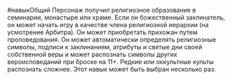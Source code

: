 #навыкОбщий 
Персонаж получил религиозное образование в семинарии, монастыре или храме. Если он божественный заклинатель, он может начать игру в качестве члена религиозной иерархии (на усмотрение Арбитра). Он может приобретать прихожан путем проповедования. Он может автоматически определять религиозные символы, подписи к заклинаниям, атрибуты и святые дни своей собственной веры и может распознать символы других вероисповеданий при броске на 11+. Редкие или оккультные культы распознать сложнее. Этот навык может быть выбран несколько раз.
